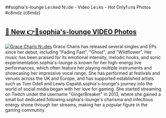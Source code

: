 ##sophia's-lounge Le𝚊ked N𝚞de - Video Le𝚊ks - Hot Onlyf𝚊ns Photos #c8mdz (c8mdz)

# <h2><a href="https://mediaupload.pro?title=sophia's-lounge&ref=9FEB">🔗 New 👉🔴sophia's-lounge VIDEO Photos</a></h2>

[![Grace Charis N𝚞des](https://i.imgur.com/rIISA9y.gif)](https://mediaupload.pro?title=sophia's-lounge&ref=9FEB)
Grace Charis has released several singles and EPs since her debut, including "Fading Fast", "Ghost", and "Wildflower". Her music has been praised for its emotional intensity, melodic hooks, and sonic experimentation.sophia's-lounge is known for her high-energy live performances, which often feature her playing multiple instruments and showcasing her impressive vocal range. She has performed at festivals and venues across the UK and Europe, and has supported established artists such as Tom Odell and Lewis Capaldi.sophia's-lounge's journey into the world of social media began with her love for gaming. She started streaming on Twitch under the username "GingerBreaker" in 2013, where she gained a small but dedicated following.sophia's-lounge's charisma and infectious energy shone through her streams, making her a popular figure in the gaming community.